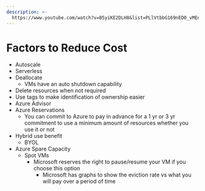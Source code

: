 ```yaml
---
description: >-
  https://www.youtube.com/watch?v=B5yiKE2DLH8&list=PLlVtbbG169nED0_vMEniWBQjSoxTsBYS3&index=57
---
```


# Factors to Reduce Cost

* Autoscale
* Serverless
* Deallocate
  * VMs have an auto shutdown capability
* Delete resources when not required
* Use tags to make identification of ownership easier
* Azure Advisor&#x20;
* Azure Reservations
  * You can commit to Azure to pay in advance for a 1 yr or 3 yr commitment to use a minimum amount of resources whether you use it or not
* Hybrid use benefit
  * BYOL
* Azure Spare Capacity
  * Spot VMs
    * Microsoft reserves the right to pause/resume your VM if you choose this option
      * Microsoft has graphs to show the eviction rate vs what you will pay over a period of time
